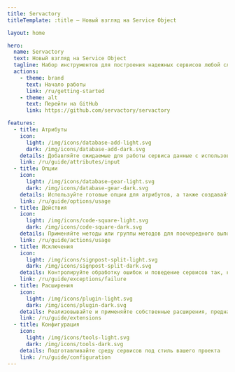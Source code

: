 ```yaml
---
title: Servactory
titleTemplate: :title — Новый взгляд на Service Object

layout: home

hero:
  name: Servactory
  text: Новый взгляд на Service Object
  tagline: Набор инструментов для построения надежных сервисов любой сложности
  actions:
    - theme: brand
      text: Начало работы
      link: /ru/getting-started
    - theme: alt
      text: Перейти на GitHub
      link: https://github.com/servactory/servactory

features:
  - title: Атрибуты
    icon:
      light: /img/icons/database-add-light.svg
      dark: /img/icons/database-add-dark.svg
    details: Добавляйте ожидаемые для работы сервиса данные с использованием типов и различных опций
    link: /ru/guide/attributes/input
  - title: Опции
    icon:
      light: /img/icons/database-gear-light.svg
      dark: /img/icons/database-gear-dark.svg
    details: Используйте готовые опции для атрибутов, а также создавайте собственные
    link: /ru/guide/options/usage
  - title: Действия
    icon:
      light: /img/icons/code-square-light.svg
      dark: /img/icons/code-square-dark.svg
    details: Применяйте методы или группы методов для поочередного выполнения действий
    link: /ru/guide/actions/usage
  - title: Исключения
    icon:
      light: /img/icons/signpost-split-light.svg
      dark: /img/icons/signpost-split-dark.svg
    details: Контролируйте обработку ошибок и поведение сервисов так, как вам нужно
    link: /ru/guide/exceptions/failure
  - title: Расширения
    icon:
      light: /img/icons/plugin-light.svg
      dark: /img/icons/plugin-dark.svg
    details: Реализовывайте и применяйте собственные расширения, предназначенные под цели вашего проекта
    link: /ru/guide/extensions
  - title: Конфигурация
    icon:
      light: /img/icons/tools-light.svg
      dark: /img/icons/tools-dark.svg
    details: Подготавливайте среду сервисов под стиль вашего проекта
    link: /ru/guide/configuration
---
```


